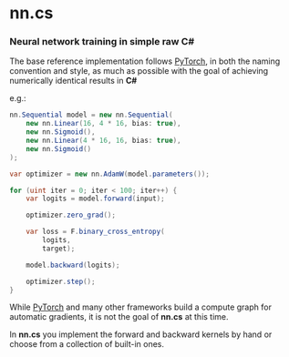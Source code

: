 # nn.cs

### Neural network training in simple raw C#

The base reference implementation follows [PyTorch](https://github.com/pytorch/pytorch), in both the naming convention and style, as much as possible with the goal of achieving numerically identical results in **C#**

e.g.:

```csharp
nn.Sequential model = new nn.Sequential(
    new nn.Linear(16, 4 * 16, bias: true),
    new nn.Sigmoid(),
    new nn.Linear(4 * 16, 16, bias: true),
    new nn.Sigmoid()
);

var optimizer = new nn.AdamW(model.parameters());

for (uint iter = 0; iter < 100; iter++) {
    var logits = model.forward(input);

    optimizer.zero_grad();

    var loss = F.binary_cross_entropy(
        logits,
        target);

    model.backward(logits);

    optimizer.step();
}
```

While [PyTorch](https://github.com/pytorch/pytorch) and many other frameworks build a compute graph for automatic gradients, it is not the goal of **nn.cs** at this time.


In **nn.cs** you implement the forward and backward kernels by hand or choose from a collection of built-in ones.
